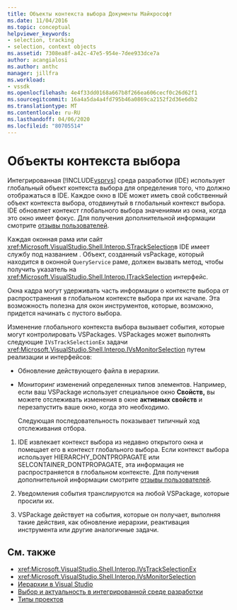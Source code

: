 ```yaml
---
title: Объекты контекста выбора Документы Майкрософт
ms.date: 11/04/2016
ms.topic: conceptual
helpviewer_keywords:
- selection, tracking
- selection, context objects
ms.assetid: 7308ea8f-a42c-47e5-954e-7dee933dce7a
author: acangialosi
ms.author: anthc
manager: jillfra
ms.workload:
- vssdk
ms.openlocfilehash: 4e4f33dd0168a667b8f266ea606cecf0c26d62f1
ms.sourcegitcommit: 16a4a5da4a4fd795b46a0869ca2152f2d36e6db2
ms.translationtype: MT
ms.contentlocale: ru-RU
ms.lasthandoff: 04/06/2020
ms.locfileid: "80705514"
---
```

# <a name="selection-context-objects"></a>Объекты контекста выбора
Интегрированная [!INCLUDE[vsprvs](../../code-quality/includes/vsprvs_md.md)] среда разработки (IDE) использует глобальный объект контекста выбора для определения того, что должно отображаться в IDE. Каждое окно в IDE может иметь свой собственный объект контекста выбора, отодвинутый в глобальный контекст выбора. IDE обновляет контекст глобального выбора значениями из окна, когда это окно имеет фокус. Для получения дополнительной информации смотрите [отзывы пользователей](../../extensibility/internals/feedback-to-the-user.md).

 Каждая оконная рама или сайт <xref:Microsoft.VisualStudio.Shell.Interop.STrackSelection>в IDE имеет службу под названием . Объект, созданный vsPackage, который находится в оконной `QueryService` раме, должен вызвать метод, чтобы получить указатель на <xref:Microsoft.VisualStudio.Shell.Interop.ITrackSelection> интерфейс.

 Окна кадра могут удерживать часть информации о контексте выбора от распространения в глобальном контексте выбора при их начале. Эта возможность полезна для окон инструментов, которые, возможно, придется начинать с пустого выбора.

 Изменение глобального контекста выбора вызывает события, которые могут контролировать VSPackages. VSPackages может выполнять следующие `IVsTrackSelectionEx` задачи <xref:Microsoft.VisualStudio.Shell.Interop.IVsMonitorSelection> путем реализации и интерфейсов:

- Обновление действующего файла в иерархии.

- Мониторинг изменений определенных типов элементов. Например, если ваш VSPackage использует специальное окно **Свойств,** вы можете отслеживать изменения в окне **активных свойств** и перезапустить ваше окно, когда это необходимо.

  Следующая последовательность показывает типичный ход отслеживания отбора.

1. IDE извлекает контекст выбора из недавно открытого окна и помещает его в контекст глобального выбора. Если контекст выбора использует HIERARCHY_DONTPROPAGATE или SELCONTAINER_DONTPROPAGATE, эта информация не распространяется в глобальном контексте. Для получения дополнительной информации смотрите [отзывы пользователей](../../extensibility/internals/feedback-to-the-user.md).

2. Уведомления события транслируются на любой VSPackage, которые просили их.

3. VSPackage действует на события, которые он получает, выполняя такие действия, как обновление иерархии, реактивация инструмента или другие аналогичные задачи.

## <a name="see-also"></a>См. также
- <xref:Microsoft.VisualStudio.Shell.Interop.IVsTrackSelectionEx>
- <xref:Microsoft.VisualStudio.Shell.Interop.IVsMonitorSelection>
- [Иерархии в Visual Studio](../../extensibility/internals/hierarchies-in-visual-studio.md)
- [Выбор и актуальность в интегрированной среде разработки](../../extensibility/internals/selection-and-currency-in-the-ide.md)
- [Типы проектов](../../extensibility/internals/project-types.md)
